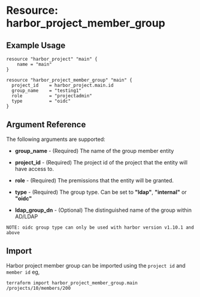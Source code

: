 # Resource: harbor_project_member_group

## Example Usage
```hcl
resource "harbor_project" "main" {
    name = "main"
}

resource "harbor_project_member_group" "main" {
  project_id    = harbor_project.main.id
  group_name    = "testing1"
  role          = "projectadmin"
  type          = "oidc"
}

```

## Argument Reference
The following arguments are supported:

* **group_name** - (Required) The name of the group member entity

* **project_id** - (Required) The project id of the project that the entity will have access to.

* **role** - (Required) The premissions that the entity will be granted.

* **type** - (Required) The group type.  Can be set to **"ldap"**, **"internal"** or **"oidc"** 

* **ldap_group_dn** - (Optional) The distinguished name of the group within AD/LDAP 

`NOTE: oidc group type can only be used with harbor version v1.10.1 and above`

## Import
Harbor project member group can be imported using the `project id` and `member id` eg,

`
terraform import harbor_project_member_group.main /projects/10/members/200
`
